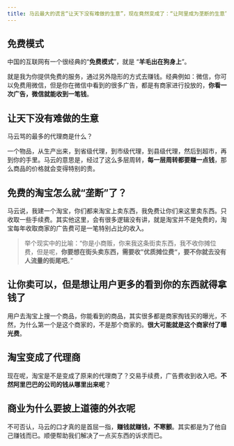 ```yaml
---
title: 马云最大的谎言“让天下没有难做的生意”，现在竟然变成了：“让阿里成为垄断的生意”。屠龙的少年还是变成了恶龙！
---
```




## 免费模式

中国的互联网有一个很经典的“**免费模式**”，就是 “**羊毛出在狗身上**”。

就是我为你提供免费的服务，通过另外隐形的方式去赚钱。经典例如：微信，你可以免费用微信，但是你在微信中看到的很多广告，都是有商家进行投放的，**你看一次广告，微信就能收到一笔钱**。



## 让天下没有难做的生意

马云骂的最多的代理商是什么？

一个物品，从生产出来，到省级代理，到市级代理，到县级代理，然后到超市，再到你的手里。马云的意思是，经过了这么多层周转，**每一层周转都要赚一点钱**，那么商品的价格就会变得特别的贵。



## 免费的淘宝怎么就“垄断”了？

马云说，我建一个淘宝，你们都来淘宝上卖东西，我免费让你们来这里卖东西。只收取一些手续费。其实他这里，会有很多逻辑没有讲，就是淘宝并不是免费的，淘宝每年收取商家的广告费可是一笔特别占比的收入。

>  举个现实中的比喻：“你是小商贩，你来我这条街卖东西，我不收你摊位费，但是呢，**你要想在街头卖东西，需要收”优质摊位费“，要不你就去没有人流量的街尾吧**。”



## 让你卖可以，但是想让用户更多的看到你的东西就得拿钱了

用户去淘宝上搜一个商品，你能看到的商品，其实很多都是商家掏钱买的曝光，不然，为什么第一个是这个商家的，不是那个商家的。**很大可能就是这个商家付了曝光费**。



## 淘宝变成了代理商

现在呢，淘宝是不是变成了原来的代理商了？交易手续费，广告费收到收入吧。**不然阿里巴巴的公司的钱从哪里出来呢**？



## 商业为什么要披上道德的外衣呢

不可否认，马云的口才真的是首屈一指，**赚钱就赚钱，不寒颤**。其实都是为了他自己赚钱而已。顺便帮助我们解决了一点买东西的诉求而已。











